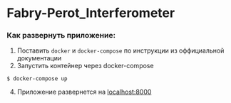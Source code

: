 # Fabry-Perot_Interferometer

### Как развернуть приложение:
1. Поставить `docker` и `docker-compose` по инструкции из оффициальной документации
3. Запустить контейнер через docker-compose
```
$ docker-compose up
```
4. Приложение развернется на [localhost:8000](http://localhost:8000/)
